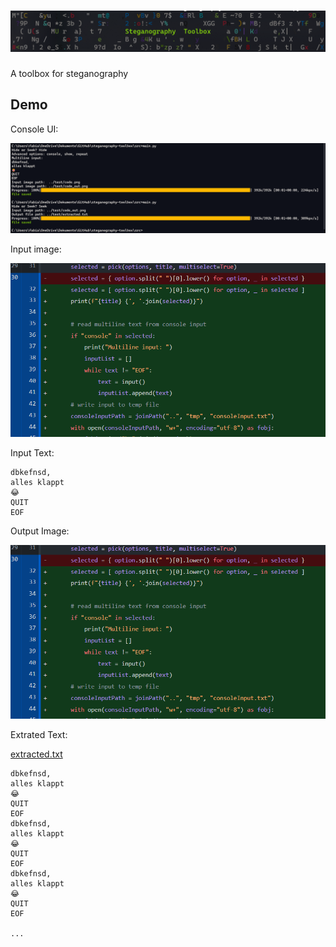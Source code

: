 
# ![Stenography Toolbox](img/title_big.png)

A toolbox for steganography

## Demo

Console UI:

![Console UI](img/usage.png)

Input image:

![Input image](test/code.png)

Input Text:

```
dbkefnsd,
alles klappt 
😂
QUIT
EOF
```

Output Image:

![Output image](test/code_out.png)

Extrated Text:

[extracted.txt](test/extracted.txt)

```
dbkefnsd,
alles klappt 
😂
QUIT
EOF
dbkefnsd,
alles klappt 
😂
QUIT
EOF
dbkefnsd,
alles klappt 
😂
QUIT
EOF

...

```

